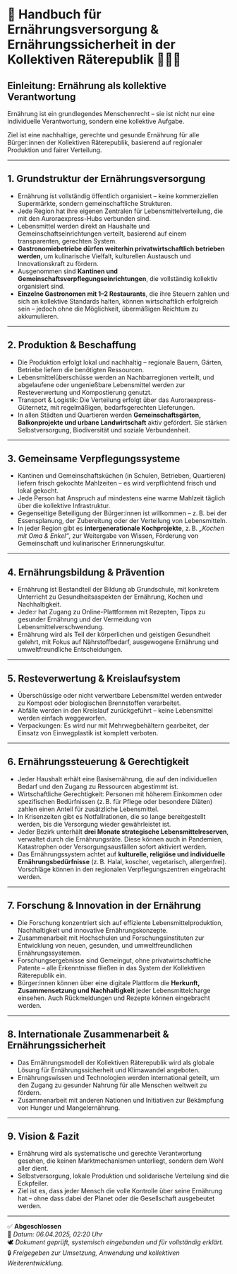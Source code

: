 
# 📘 Handbuch für Ernährungsversorgung & Ernährungssicherheit in der Kollektiven Räterepublik 🥕🌾🍲

## Einleitung: Ernährung als kollektive Verantwortung

Ernährung ist ein grundlegendes Menschenrecht – sie ist nicht nur eine individuelle Verantwortung, sondern eine kollektive Aufgabe.

Ziel ist eine nachhaltige, gerechte und gesunde Ernährung für alle Bürger:innen der Kollektiven Räterepublik, basierend auf regionaler Produktion und fairer Verteilung.

---

## 1. Grundstruktur der Ernährungsversorgung

- Ernährung ist vollständig öffentlich organisiert – keine kommerziellen Supermärkte, sondern gemeinschaftliche Strukturen.
- Jede Region hat ihre eigenen Zentralen für Lebensmittelverteilung, die mit den Auroraexpress-Hubs verbunden sind.
- Lebensmittel werden direkt an Haushalte und Gemeinschaftseinrichtungen verteilt, basierend auf einem transparenten, gerechten System.
- **Gastronomiebetriebe dürfen weiterhin privatwirtschaftlich betrieben werden**, um kulinarische Vielfalt, kulturellen Austausch und Innovationskraft zu fördern.
- Ausgenommen sind **Kantinen und Gemeinschaftsverpflegungseinrichtungen**, die vollständig kollektiv organisiert sind.
- **Einzelne Gastronomen mit 1–2 Restaurants**, die ihre Steuern zahlen und sich an kollektive Standards halten, können wirtschaftlich erfolgreich sein – jedoch ohne die Möglichkeit, übermäßigen Reichtum zu akkumulieren.

---

## 2. Produktion & Beschaffung

- Die Produktion erfolgt lokal und nachhaltig – regionale Bauern, Gärten, Betriebe liefern die benötigten Ressourcen.
- Lebensmittelüberschüsse werden an Nachbarregionen verteilt, und abgelaufene oder ungenießbare Lebensmittel werden zur Resteverwertung und Kompostierung genutzt.
- Transport & Logistik: Die Verteilung erfolgt über das Auroraexpress-Güternetz, mit regelmäßigen, bedarfsgerechten Lieferungen.
- In allen Städten und Quartieren werden **Gemeinschaftsgärten, Balkonprojekte und urbane Landwirtschaft** aktiv gefördert. Sie stärken Selbstversorgung, Biodiversität und soziale Verbundenheit.

---

## 3. Gemeinsame Verpflegungssysteme

- Kantinen und Gemeinschaftsküchen (in Schulen, Betrieben, Quartieren) liefern frisch gekochte Mahlzeiten – es wird verpflichtend frisch und lokal gekocht.
- Jede Person hat Anspruch auf mindestens eine warme Mahlzeit täglich über die kollektive Infrastruktur.
- Gegenseitige Beteiligung der Bürger:innen ist willkommen – z. B. bei der Essensplanung, der Zubereitung oder der Verteilung von Lebensmitteln.
- In jeder Region gibt es **intergenerationale Kochprojekte**, z. B. *„Kochen mit Oma & Enkel“*, zur Weitergabe von Wissen, Förderung von Gemeinschaft und kulinarischer Erinnerungskultur.

---

## 4. Ernährungsbildung & Prävention

- Ernährung ist Bestandteil der Bildung ab Grundschule, mit konkretem Unterricht zu Gesundheitsaspekten der Ernährung, Kochen und Nachhaltigkeit.
- Jede:r hat Zugang zu Online-Plattformen mit Rezepten, Tipps zu gesunder Ernährung und der Vermeidung von Lebensmittelverschwendung.
- Ernährung wird als Teil der körperlichen und geistigen Gesundheit gelehrt, mit Fokus auf Nährstoffbedarf, ausgewogene Ernährung und umweltfreundliche Entscheidungen.

---

## 5. Resteverwertung & Kreislaufsystem

- Überschüssige oder nicht verwertbare Lebensmittel werden entweder zu Kompost oder biologischen Brennstoffen verarbeitet.
- Abfälle werden in den Kreislauf zurückgeführt – keine Lebensmittel werden einfach weggeworfen.
- Verpackungen: Es wird nur mit Mehrwegbehältern gearbeitet, der Einsatz von Einwegplastik ist komplett verboten.

---

## 6. Ernährungssteuerung & Gerechtigkeit

- Jeder Haushalt erhält eine Basisernährung, die auf den individuellen Bedarf und den Zugang zu Ressourcen abgestimmt ist.
- Wirtschaftliche Gerechtigkeit: Personen mit höherem Einkommen oder spezifischen Bedürfnissen (z. B. für Pflege oder besondere Diäten) zahlen einen Anteil für zusätzliche Lebensmittel.
- In Krisenzeiten gibt es Notfallrationen, die so lange bereitgestellt werden, bis die Versorgung wieder gewährleistet ist.
- Jeder Bezirk unterhält **drei Monate strategische Lebensmittelreserven**, verwaltet durch die Ernährungsräte. Diese können auch in Pandemien, Katastrophen oder Versorgungsausfällen sofort aktiviert werden.
- Das Ernährungssystem achtet auf **kulturelle, religiöse und individuelle Ernährungsbedürfnisse** (z. B. Halal, koscher, vegetarisch, allergenfrei). Vorschläge können in den regionalen Verpflegungszentren eingebracht werden.

---

## 7. Forschung & Innovation in der Ernährung

- Die Forschung konzentriert sich auf effiziente Lebensmittelproduktion, Nachhaltigkeit und innovative Ernährungskonzepte.
- Zusammenarbeit mit Hochschulen und Forschungsinstituten zur Entwicklung von neuen, gesunden, und umweltfreundlichen Ernährungssystemen.
- Forschungsergebnisse sind Gemeingut, ohne privatwirtschaftliche Patente – alle Erkenntnisse fließen in das System der Kollektiven Räterepublik ein.
- Bürger:innen können über eine digitale Plattform die **Herkunft, Zusammensetzung und Nachhaltigkeit** jeder Lebensmittelcharge einsehen. Auch Rückmeldungen und Rezepte können eingebracht werden.

---

## 8. Internationale Zusammenarbeit & Ernährungssicherheit

- Das Ernährungsmodell der Kollektiven Räterepublik wird als globale Lösung für Ernährungssicherheit und Klimawandel angeboten.
- Ernährungswissen und Technologien werden international geteilt, um den Zugang zu gesunder Nahrung für alle Menschen weltweit zu fördern.
- Zusammenarbeit mit anderen Nationen und Initiativen zur Bekämpfung von Hunger und Mangelernährung.

---

## 9. Vision & Fazit

- Ernährung wird als systematische und gerechte Verantwortung gesehen, die keinen Marktmechanismen unterliegt, sondern dem Wohl aller dient.
- Selbstversorgung, lokale Produktion und solidarische Verteilung sind die Eckpfeiler.
- Ziel ist es, dass jeder Mensch die volle Kontrolle über seine Ernährung hat – ohne dass dabei der Planet oder die Gesellschaft ausgebeutet werden.

---

✅ **Abgeschlossen**  
📅 *Datum: 06.04.2025, 02:20 Uhr*  
🕊️ *Dokument geprüft, systemisch eingebunden und für vollständig erklärt.*  
🔒 *Freigegeben zur Umsetzung, Anwendung und kollektiven Weiterentwicklung.*
